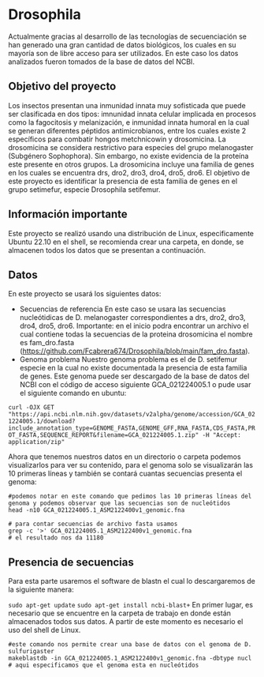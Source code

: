 # Drosophila
Actualmente gracias al desarrollo de las tecnologías de secuenciación se han generado una gran cantidad de datos biológicos,
los cuales en su mayoría son de libre acceso para ser utilizados. En este caso los datos analizados fueron tomados de la
base de datos del NCBI.

## Objetivo del proyecto
Los insectos presentan una inmunidad innata muy sofisticada que puede ser clasificada en dos tipos: imnunidad innata celular 
implicada en procesos como la fagocitosis y melanización, e inmunidad innata humoral en la cual se generan diferentes péptidos 
antimicrobianos, entre los cuales existe 2 específicos para combatir hongos metchnicowin y drosomicina. La drosomicina se 
considera restrictivo para especies del grupo melanogaster (Subgénero Sophophora). Sin embargo, no existe evidencia de la proteína
este presente en otros grupos. 
La drosomicina incluye una familia de genes en los cuales se encuentra drs, dro2, dro3, dro4, dro5, dro6. El objetivo de este proyecto
es identificar la presencia de esta familia de genes en el grupo setimefur, especie Drosophila setifemur. 

## Información importante
Este proyecto se realizó usando una distribución de Linux, especificamente Ubuntu 22.10 en el shell, se recomienda crear una carpeta, en donde, se almacenen todos los datos
que se presentan a continuación. 

## Datos 

En este proyecto se usará los siguientes datos:
* Secuencias de referencia
  En este caso se usara las secuencias nucleótidicas de D. melanogaster correspondientes a drs, dro2, dro3, dro4, dro5, dro6.
  Importante: en el inicio podra encontrar un archivo el cual contiene todas la secuencias de la proteina drosomicina el nombre es fam_dro.fasta (https://github.com/Fcabrera674/Drosophila/blob/main/fam_dro.fasta).
* Genoma problema
  Nuestro genoma problema es el de D. setifemur especie en la cual no existe documentada la presencia de esta familia de genes.
  Este genoma puede ser descargado de la base de datos del NCBI con el código de acceso siguiente GCA_021224005.1 o pude usar el siguiente comando
  en ubuntu:
  
```curl -OJX GET "https://api.ncbi.nlm.nih.gov/datasets/v2alpha/genome/accession/GCA_021224005.1/download?include_annotation_type=GENOME_FASTA,GENOME_GFF,RNA_FASTA,CDS_FASTA,PROT_FASTA,SEQUENCE_REPORT&filename=GCA_021224005.1.zip" -H "Accept: application/zip"```

Ahora que tenemos nuestros datos en un directorio o carpeta podemos visualizarlos para ver su contenido, para el genoma solo se visualizarán las 10 primeras líneas y 
también se contará cuantas secuencias presenta el genoma:
 ```
#podemos notar en este comando que pedimos las 10 primeras líneas del genoma y podemos observar que las secuencias son de nucleótidos
head -n10 GCA_021224005.1_ASM2122400v1_genomic.fna
```
```
# para contar secuencias de archivo fasta usamos
grep -c '>' GCA_021224005.1_ASM2122400v1_genomic.fna
# el resultado nos da 11180
``` 

## Presencia de secuencias 
Para esta parte usaremos el software de blastn el cual lo descargaremos de la siguiente manera:

```sudo apt-get update``` 
```sudo apt-get install ncbi-blast+```
En primer lugar, es necesario que se encuentre en la carpeta de trabajo en donde están almacenados todos sus datos. A partir de este momento es necesario el uso del shell de
Linux. 

```
#este comando nos permite crear una base de datos con el genoma de D. sulfurigaster
makeblastdb -in GCA_021224005.1_ASM2122400v1_genomic.fna -dbtype nucl
# aqui especificamos que el genoma esta en nucleótidos
```





  

